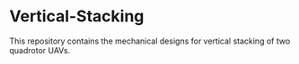 # Vertical-Stacking
This repository contains the mechanical designs for vertical stacking of two quadrotor UAVs.
